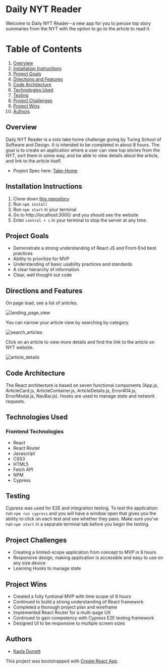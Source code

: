 # Daily NYT Reader

Welcome to Daily NYT Reader--a new app for you to peruse top story summaries from the NYT with the option to go to the article to read it. 


# Table of Contents

1. [Overview](#overview)
2. [Installation Instructions](#installationInstructions)
3. [Project Goals](#projectGoals)
4. [Directions and Features](#directions)
5. [Code Architecture](#codeArchitecture)
6. [Technologies Used](#techUsed)
7. [Testing](#testing)
8. [Project Challenges](#projectChallenges)
9. [Project Wins](#projectWins)
10. [Authors](#authors)

## Overview <a name="overview"></a>

Daily NYT Reader is a solo take home challenge giving by Turing School of Software and Design. It is intended to be completed in about 8 hours. The goal is to create an application where a user can view top stories from the NYT, sort them in some way, and be able to view details about the article, and link to the article itself. 

- Project Spec here: [Take-Home](https://mod4.turing.edu/projects/take_home/take_home_fe)


## Installation Instructions <a name="installationInstructions"></a>

1. Clone down [this repository](https://github.com/krdurrett/Daily_NYT_Reader)
2. Run `npm install`
3. Run `npm start` in your terminal
4. Go to http://localhost:3000/ and you should see the website
5. Enter `control + c` in your terminal to stop the server at any time.

## Project Goals <a name="projectGoals"></a>

- Demonstrate a strong understanding of React JS and Front-End best practices
- Ability to prioritize for MVP
- Understanding of basic usability practices and standards
- A clear hierarchy of information
- Clear, well thought out code

## Directions and Features <a name="directions"></a>

On page load, see a list of articles. 

![landing_page_view](https://media.giphy.com/media/sTLP9pzQakTRDF1Tvz/giphy.gif)

You can narrow your article view by searching by category.

![search_articles](https://media.giphy.com/media/OMpU0yv98kfDyfTHBf/giphy.gif)

Click on an article to view more details and find the link to the article on NYT website.

![article_details](https://media.giphy.com/media/5otOlOgPwC6DjrF46q/giphy.gif)

## Code Architecture <a name="codeArchitecture"></a>

The React architecture is based on seven functional components (App.js, ArticleCard.js, ArticleContainer.js, ArticleDetails.js, Error404.js, ErrorModal.js, NavBar.js). Hooks are used to manage state and network requests.

## Technologies Used <a name="techUsed"></a>

### Frontend Technologies
- React
- React Router
- Javascript
- CSS3
- HTML5
- Fetch API
- NPM
- Cypress

## Testing <a name="testing"></a>

Cypress was used for E2E and integration testing. To test the application: run `npm run cypress` and you will have a window open that gives you the ability to click on each test and see whether they pass. Make sure you've run `npm start` in a separate terminal tab before you begin the testing. 


## Project Challenges <a name="projectChallenges"></a>

- Creating a limited-scope application from concept to MVP in 8 hours
- Responsive design, making application is accessible and easy to use on any size device
- Learning Hooks to manage state


## Project Wins <a name="projectWins"></a>

- Created a fully funtional MVP with time scope of 8 hours
- Continued to build a strong understanding of React framework 
- Completed a thorough project plan and wireframe
- Implemented React Router for a multi-page UX
- Continued to gain competency with Cypress E2E testing framework
- Designed UI to be responsive to multiple screen sizes

## Authors

- [Kayla Durrett](https://github.com/krdurrett)

This project was bootstrapped with [Create React App](https://github.com/facebook/create-react-app).
